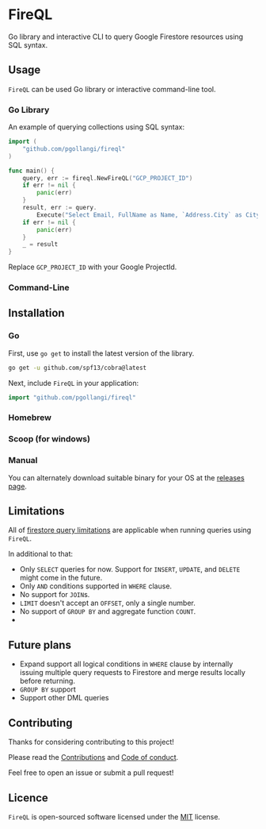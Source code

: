 # FireQL
Go library and interactive CLI to query Google Firestore resources using SQL syntax.

## Usage

`FireQL` can be used Go library or interactive command-line tool.

### Go Library
An example of querying collections using SQL syntax:
```go
import (
    "github.com/pgollangi/fireql"
)

func main() {
    query, err := fireql.NewFireQL("GCP_PROJECT_ID")
    if err != nil {
        panic(err)
    }
    result, err := query.
        Execute("Select Email, FullName as Name, `Address.City` as City from users LIMIT 10")
    if err != nil {
        panic(err)
    }
    _ = result
}
```
Replace `GCP_PROJECT_ID` with your Google ProjectId.

### Command-Line

## Installation

### Go

First, use `go get` to install the latest version of the library.
```bash
go get -u github.com/spf13/cobra@latest

```
Next, include `FireQL` in your application:
```go
import "github.com/pgollangi/fireql"
```

### Homebrew

### Scoop (for windows)

### Manual
You can alternately download suitable binary for your OS at the [releases page](https://github.com/pgollangi/fireql/releases).

## Limitations
All of [firestore query limitations](https://firebase.google.com/docs/firestore/query-data/queries#query_limitations) are applicable when running queries using `FireQL`.

In additional to that:

- Only `SELECT` queries for now. Support for `INSERT`, `UPDATE`, and `DELETE` might come in the future.
- Only `AND` conditions supported in `WHERE` clause. 
- No support for `JOIN`s.
- `LIMIT` doesn't accept an `OFFSET`, only a single number.
- No support of `GROUP BY` and aggregate function `COUNT`.
- 

## Future plans
- Expand support all logical conditions in `WHERE` clause by internally issuing multiple query requests to Firestore and merge results locally before returning.
- `GROUP BY` support
- Support other DML queries

## Contributing
Thanks for considering contributing to this project!

Please read the [Contributions](https://github.com/pgollangi/.github/blob/main/CONTRIBUTING.md) and [Code of conduct](https://github.com/pgollangi/.github/blob/main/CODE_OF_CONDUCT.md).

Feel free to open an issue or submit a pull request!

## Licence

`FireQL` is open-sourced software licensed under the [MIT](LICENSE) license.
